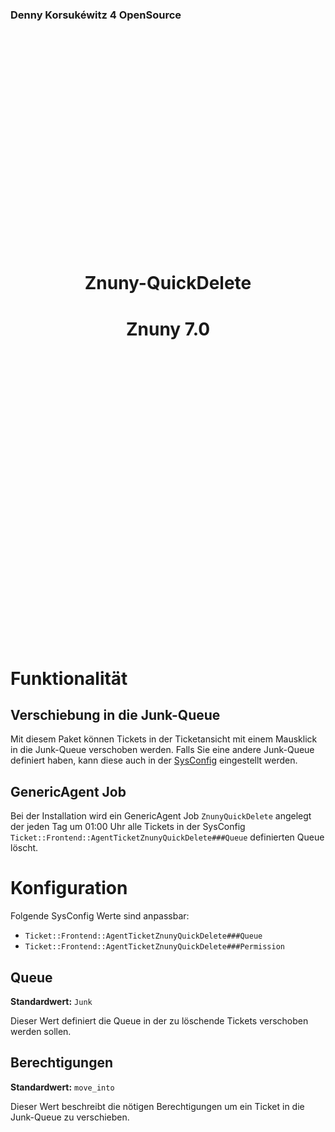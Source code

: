 <p style="text-align: left;">
    <h3 style="text-align: left;">Denny Korsukéwitz 4 OpenSource</h3>
</p>
<p style="padding-top: 330px">
    <br>
</p>
<h1 style="text-align: center;">
Znuny-QuickDelete
</h1>

<h1 style="text-align: center;">
Znuny 7.0
</h1>
<p style="padding-top: 450px">
    <br>
</p>

# Funktionalität

## Verschiebung in die Junk-Queue

Mit diesem Paket können Tickets in der Ticketansicht mit einem Mausklick in die Junk-Queue verschoben werden.
Falls Sie eine andere Junk-Queue definiert haben, kann diese auch in der [SysConfig](config.md) eingestellt werden.

## GenericAgent Job

Bei der Installation wird ein GenericAgent Job `ZnunyQuickDelete` angelegt der jeden Tag um 01:00 Uhr alle Tickets in der SysConfig `Ticket::Frontend::AgentTicketZnunyQuickDelete###Queue` definierten Queue löscht.

# Konfiguration

Folgende SysConfig Werte sind anpassbar:

- `Ticket::Frontend::AgentTicketZnunyQuickDelete###Queue`
- `Ticket::Frontend::AgentTicketZnunyQuickDelete###Permission`

## Queue

**Standardwert:** `Junk`

Dieser Wert definiert die Queue in der zu löschende Tickets verschoben werden sollen.

## Berechtigungen

**Standardwert:** `move_into`

Dieser Wert beschreibt die nötigen Berechtigungen um ein Ticket in die Junk-Queue zu verschieben.
